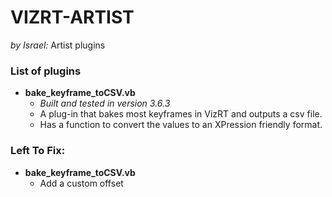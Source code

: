 # VIZRT-ARTIST
_by Israel:_ 
Artist plugins

### List of plugins ###
 * **bake_keyframe_toCSV.vb**
    * _Built and tested in version 3.6.3_
    * A plug-in that bakes most keyframes in VizRT and outputs a csv file.
    * Has a function to convert the values to an XPression friendly format.

### Left To Fix:
 * **bake_keyframe_toCSV.vb**
    * Add a custom offset